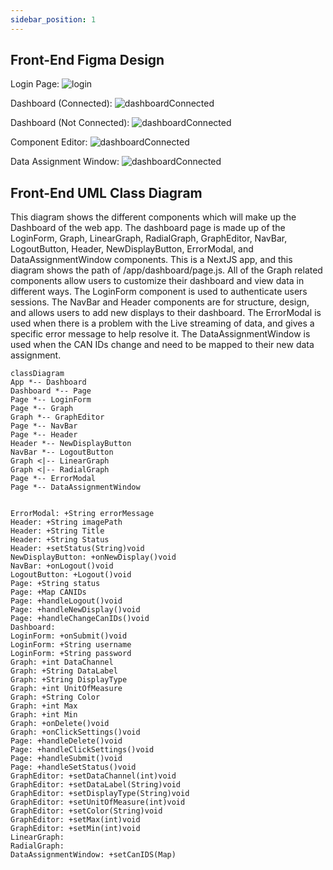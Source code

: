 ```yaml
---
sidebar_position: 1
---
```

## Front-End Figma Design

Login Page:
![login](/img/Login_Page.png) 

Dashboard (Connected):
![dashboardConnected](/img/Dashboard_Connected.png)

Dashboard (Not Connected):
![dashboardConnected](/img/Dashboard_NotConnected.png)

Component Editor:
![dashboardConnected](/img/ComponentEditor.png)

Data Assignment Window:
![dashboardConnected](/img/DataAssignment.png)

## Front-End UML Class Diagram
This diagram shows the different components which will make up the Dashboard of the web app. The dashboard page is made up of the LoginForm, Graph, LinearGraph, RadialGraph, GraphEditor, NavBar, LogoutButton, Header, NewDisplayButton, ErrorModal, and DataAssignmentWindow components. This is a NextJS app, and this diagram shows the path of /app/dashboard/page.js. All of the Graph related components allow users to customize their dashboard and view data in different ways. The LoginForm component is used to authenticate users sessions. The NavBar and Header components are for structure, design, and allows users to add new displays to their dashboard. The ErrorModal is used when there is a problem with the Live streaming of data, and gives a specific error message to help resolve it. The DataAssignmentWindow is used when the CAN IDs change and need to be mapped to their new data assignment.


```mermaid
classDiagram
App *-- Dashboard
Dashboard *-- Page
Page *-- LoginForm
Page *-- Graph
Graph *-- GraphEditor
Page *-- NavBar
Page *-- Header
Header *-- NewDisplayButton
NavBar *-- LogoutButton
Graph <|-- LinearGraph
Graph <|-- RadialGraph
Page *-- ErrorModal
Page *-- DataAssignmentWindow


ErrorModal: +String errorMessage
Header: +String imagePath
Header: +String Title
Header: +String Status
Header: +setStatus(String)void
NewDisplayButton: +onNewDisplay()void
NavBar: +onLogout()void
LogoutButton: +Logout()void
Page: +String status
Page: +Map CANIDs
Page: +handleLogout()void
Page: +handleNewDisplay()void
Page: +handleChangeCanIDs()void
Dashboard: 
LoginForm: +onSubmit()void
LoginForm: +String username
LoginForm: +String password
Graph: +int DataChannel
Graph: +String DataLabel
Graph: +String DisplayType
Graph: +int UnitOfMeasure
Graph: +String Color
Graph: +int Max
Graph: +int Min
Graph: +onDelete()void
Graph: +onClickSettings()void
Page: +handleDelete()void
Page: +handleClickSettings()void
Page: +handleSubmit()void
Page: +handleSetStatus()void
GraphEditor: +setDataChannel(int)void
GraphEditor: +setDataLabel(String)void
GraphEditor: +setDisplayType(String)void
GraphEditor: +setUnitOfMeasure(int)void
GraphEditor: +setColor(String)void
GraphEditor: +setMax(int)void
GraphEditor: +setMin(int)void
LinearGraph: 
RadialGraph: 
DataAssignmentWindow: +setCanIDS(Map)
```

<!--
A check list for architecture design is attached here [architecture\_design\_checklist.pdf](https://templeu.instructure.com/courses/106563/files/16928870/download?wrap=1 "architecture_design_checklist.pdf")  and should be used as a guidance.
-->


<!--

### Use Case 4:

```mermaid
sequenceDiagram
participant i as Ian
participant c as Car
participant s as Crankshaft Position Sensor
participant m as MCU
participant cl as Cloud

i -) c: Ian starts the car
activate c

c -) s: Sensor is activated
activate s

i -) m: Ian installs MCU
activate m

cl -) i: Ian downloads previously stored sensor data/settings

i -) m: Ian replaces current settings with previous settings

i -) c: Ian test drives car

deactivate m
deactivate s
deactivate c
```

### Use Case 5:

```mermaid
sequenceDiagram
participant d as Driver
participant c as Car
participant f as Fuel Sensor
participant m as MCU
participant cl as Cloud

d -) c: Driver starts car
activate c

c -) f: Fuel sensor powered on
activate f

d -) m: Driver installs device
activate m

f -) m: Sensor sends data to device

m -) cl: Device sends data to cloud database/website

cl -) c: Crew reads fuel levels using website

c -) d: Crew relays info to driver

deactivate m
deactivate c
deactivate f
```
-->